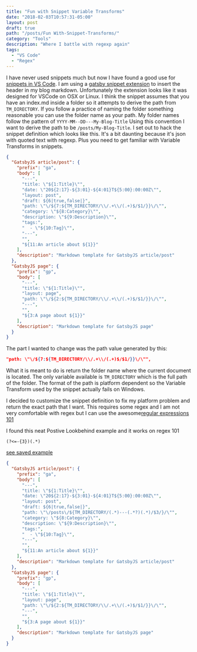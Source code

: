 ```yaml
---
title: "Fun with Snippet Variable Transforms"
date: "2018-02-03T10:57:31-05:00"
layout: post
draft: true
path: "/posts/Fun With-Snippet-Transforms/"
category: "Tools"
description: "Where I battle with regexp again"
tags:
  - "VS Code"
  - "Regex"
---
```


I have never used snippets much but now I have found a good use for [snippets in VS Code](https://code.visualstudio.com/docs/editor/userdefinedsnippets). I am using a [gatsby snippet extension](https://marketplace.visualstudio.com/items?itemName=nickytonline.vscode-gatsby-snippets) to insert the header in my blog markdown. Unfortunately the extension looks like it was designed for VSCode on OSX or Linux. I think the snippet assumes that you have an index.md inside a folder so it attempts to derive the path from `TM_DIRECTORY`. If you follow a practice of naming the folder something reasonable you can use the folder name as your path. My folder names follow the pattern of `YYYY-MM--DD---My-Blog-Title` Using this convention I want to derive the path to be `/posts/My-Blog-Title`. I set out to hack the snippet definition which looks like this. It's a bit daunting because it's json with quoted text with regexp. Plus you need to get familiar with Variable Transforms in snippets. 

``` json
{
  "GatsbyJS article/post": {
    "prefix": "ga",
    "body": [
      "---",
      "title: \"${1:Title}\"",
      "date: \"20${2:17}-${3:01}-${4:01}T${5:00}:00:00Z\"",
      "layout: post",
      "draft: ${6|true,false|}",
      "path: \"\/${7:${TM_DIRECTORY/\\/.+\\/(.+)$/$1/}}\/\"",
      "category: \"${8:Category}\"",
      "description: \"${9:Description}\"",
      "tags:",
      "  - \"${10:Tag}\"",
      "---",
      "",
      "${11:An article about ${1}}"
    ],
    "description": "Markdown template for GatsbyJS article/post"
  },
  "GatsbyJS page": {
    "prefix": "gp",
    "body": [
      "---",
      "title: \"${1:Title}\"",
      "layout: page",
      "path: \"\/${2:${TM_DIRECTORY/\\/.+\\/(.+)$/$1/}}\/\"",
      "---",
      "",
      "${3:A page about ${1}}"
    ],
    "description": "Markdown template for GatsbyJS page"
  }
}
```

The part I wanted to change was the path value generated by this:

``` json
"path: \"\/${7:${TM_DIRECTORY/\\/.+\\/(.+)$/$1/}}\/\"",
```

What it is meant to do is return the folder name where the current document is located. The only variable available is `TM_DIRECTORY` which is the full path of the folder. The format of the path is platform dependent so the Variable Transform used by the snippet actually fails on Windows. 

I decided to customize the snippet definition to fix my platform problem and return the exact path that I want. This requires some regex and I am not very comfortable with regex but I can use the awesome[regular expressions 101](https://regex101.com)

I found this neat Postive Lookbehind example and it works on regex 101 

``` regex
(?<=-{3})(.*)
```
[see saved example](https://regex101.com/r/Qstqmu/1)

``` json
{
  "GatsbyJS article/post": {
    "prefix": "ga",
    "body": [
      "---",
      "title: \"${1:Title}\"",
      "date: \"20${2:17}-${3:01}-${4:01}T${5:00}:00:00Z\"",
      "layout: post",
      "draft: ${6|true,false|}",
      "path: \"\/posts\/${TM_DIRECTORY/(.*)---(.*?)(.*)/$3/}/\"",
      "category: \"${8:Category}\"",
      "description: \"${9:Description}\"",
      "tags:",
      "  - \"${10:Tag}\"",
      "---",
      "",
      "${11:An article about ${1}}"
    ],
    "description": "Markdown template for GatsbyJS article/post"
  },
  "GatsbyJS page": {
    "prefix": "gp",
    "body": [
      "---",
      "title: \"${1:Title}\"",
      "layout: page",
      "path: \"\/${2:${TM_DIRECTORY/\\/.+\\/(.+)$/$1/}}\/\"",
      "---",
      "",
      "${3:A page about ${1}}"
    ],
    "description": "Markdown template for GatsbyJS page"
  }
}
```



